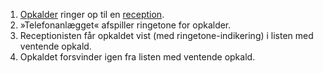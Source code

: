 1. [Opkalder](Terminologi#opkalder) ringer op til en [reception](Terminologi#reception).
1. »Telefonanlægget« afspiller ringetone for opkalder.
1. Receptionisten får opkaldet vist (med ringetone-indikering) i listen med ventende opkald.
1. Opkaldet forsvinder igen fra listen med ventende opkald.

